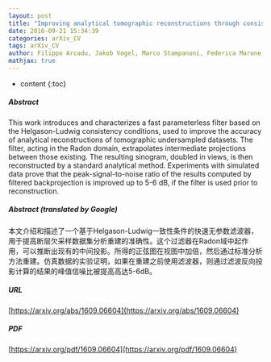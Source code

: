```yaml
---
layout: post
title: "Improving analytical tomographic reconstructions through consistency conditions"
date: 2016-09-21 15:34:39
categories: arXiv_CV
tags: arXiv_CV
author: Filippo Arcadu, Jakob Vogel, Marco Stampanoni, Federica Marone
mathjax: true
---
```


* content
{:toc}

##### Abstract
This work introduces and characterizes a fast parameterless filter based on the Helgason-Ludwig consistency conditions, used to improve the accuracy of analytical reconstructions of tomographic undersampled datasets. The filter, acting in the Radon domain, extrapolates intermediate projections between those existing. The resulting sinogram, doubled in views, is then reconstructed by a standard analytical method. Experiments with simulated data prove that the peak-signal-to-noise ratio of the results computed by filtered backprojection is improved up to 5-6 dB, if the filter is used prior to reconstruction.

##### Abstract (translated by Google)
本文介绍和描述了一个基于Helgason-Ludwig一致性条件的快速无参数滤波器，用于提高断层欠采样数据集分析重建的准确性。这个过滤器在Radon域中起作用，可以推断出现有的中间投影。所得的正弦图在视图中加倍，然后通过标准分析方法重建。仿真数据的实验证明，如果在重建之前使用滤波器，则通过滤波反向投影计算的结果的峰值信噪比被提高高达5-6dB。

##### URL
[https://arxiv.org/abs/1609.06604](https://arxiv.org/abs/1609.06604)

##### PDF
[https://arxiv.org/pdf/1609.06604](https://arxiv.org/pdf/1609.06604)

